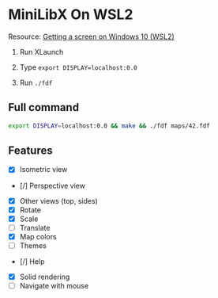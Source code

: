 # MiniLibX On WSL2

Resource: [Getting a screen on Windows 10 (WSL2)](https://harm-smits.github.io/42docs/libs/minilibx/getting_started.html#getting-a-screen-on-windows-10-wsl2)

1. Run XLaunch
2. Type `export DISPLAY=localhost:0.0`

3. Run `./fdf`

## Full command

```bash
export DISPLAY=localhost:0.0 && make && ./fdf maps/42.fdf
```

## Features

- [x] Isometric view
- [/] Perspective view
- [x] Other views (top, sides)
- [x] Rotate
- [x] Scale
- [ ] Translate
- [x] Map colors
- [ ] Themes
- [/] Help
- [x] Solid rendering
- [ ] Navigate with mouse
